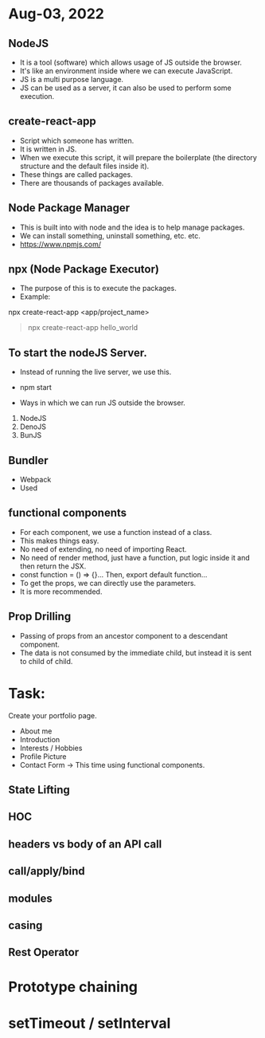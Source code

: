# Aug-03, 2022

## NodeJS
- It is a tool (software) which allows usage of JS outside the browser.
- It's like an environment inside where we can execute JavaScript.
- JS is a multi purpose language.
- JS can be used as a server, it can also be used to perform some execution.

## create-react-app
- Script which someone has written.
- It is written in JS.
- When we execute this script, it will prepare the boilerplate (the directory structure and the default files inside it).
- These things are called packages.
- There are thousands of packages available.

## Node Package Manager
- This is built into with node and the idea is to help manage packages.
- We can install something, uninstall something, etc. etc.
- https://www.npmjs.com/

## npx (Node Package Executor)
- The purpose of this is to execute the packages.
- Example:

npx create-react-app <app/project_name>
> npx create-react-app hello_world


## To start the nodeJS Server.
- Instead of running the live server, we use this.
- npm start


- Ways in which we can run JS outside the browser.
1. NodeJS
2. DenoJS
3. BunJS


## Bundler
- Webpack
- Used


## functional components
- For each component, we use a function instead of a class.
- This makes things easy.
- No need of extending, no need of importing React.
- No need of render method, just have a function, put logic inside it and then return the JSX.
- const function = () => {}... Then, export default function...
- To get the props, we can directly use the parameters.
- It is more recommended.


## Prop Drilling
- Passing of props from an ancestor component to a descendant component.
- The data is not consumed by the immediate child, but instead it is sent to child of child.


# Task:
Create your portfolio page.
- About me
- Introduction
- Interests / Hobbies
- Profile Picture
- Contact Form
-> This time using functional components.


## State Lifting



## HOC

## headers vs body of an API call

## call/apply/bind


## modules

## casing


## Rest Operator

# Prototype chaining

# setTimeout / setInterval
